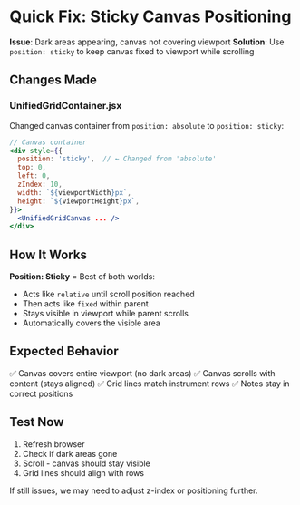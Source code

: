# Quick Fix: Sticky Canvas Positioning

**Issue**: Dark areas appearing, canvas not covering viewport
**Solution**: Use `position: sticky` to keep canvas fixed to viewport while scrolling

## Changes Made

### UnifiedGridContainer.jsx

Changed canvas container from `position: absolute` to `position: sticky`:

```jsx
// Canvas container
<div style={{
  position: 'sticky',  // ← Changed from 'absolute'
  top: 0,
  left: 0,
  zIndex: 10,
  width: `${viewportWidth}px`,
  height: `${viewportHeight}px`,
}}>
  <UnifiedGridCanvas ... />
</div>
```

## How It Works

**Position: Sticky** = Best of both worlds:
- Acts like `relative` until scroll position reached
- Then acts like `fixed` within parent
- Stays visible in viewport while parent scrolls
- Automatically covers the visible area

## Expected Behavior

✅ Canvas covers entire viewport (no dark areas)
✅ Canvas scrolls with content (stays aligned)
✅ Grid lines match instrument rows
✅ Notes stay in correct positions

## Test Now

1. Refresh browser
2. Check if dark areas gone
3. Scroll - canvas should stay visible
4. Grid lines should align with rows

If still issues, we may need to adjust z-index or positioning further.
